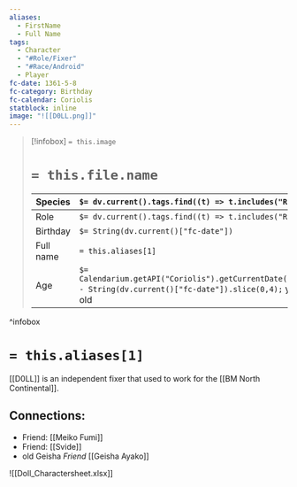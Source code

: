 ```yaml
---
aliases:
  - FirstName
  - Full Name
tags:
  - Character
  - "#Role/Fixer"
  - "#Race/Android"
  - Player
fc-date: 1361-5-8
fc-category: Birthday
fc-calendar: Coriolis
statblock: inline
image: "![[D0LL.png]]"
---
```

> [!infobox]
> `= this.image`
> # `= this.file.name`
> | Species | `$= dv.current().tags.find((t) => t.includes("Race"))` |
> | ---- | ---- |
> | Role | `$= dv.current().tags.find((t) => t.includes("Role"))` |
> | Birthday | `$= String(dv.current()["fc-date"])` |
> | Full name | `= this.aliases[1]`|
> | Age | `$= Calendarium.getAPI("Coriolis").getCurrentDate().year - String(dv.current()["fc-date"]).slice(0,4);` years old|
^infobox
# `= this.aliases[1]`
[[D0LL]] is an independent fixer that used to work for the [[BM North Continental]].

## Connections:
- Friend: [[Meiko Fumi]]
- Friend: [[Svide]]
- old Geisha *Friend* [[Geisha Ayako]]

![[Doll_Charactersheet.xlsx]]
